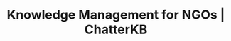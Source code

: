 ---
layout: solutions
permalink: /solutions/ngo

# SEO and metadata
title: "Knowledge Management for NGOs | ChatterKB"
description: "Transform your NGO's institutional knowledge into actionable workflows, grant reports, and program documentation without the manual overhead."

# Page content
hero:
  title: "Your NGO's Knowledge. Organized and Actionable."
  split_title:
    main: "Your NGO's Knowledge."
    highlight: "Organized and Actionable."
  description: "Transform program knowledge into automated workflows and living impact dashboards. Write grant requirements in plain English, get intelligent systems that learn from every program success."
  image: "/assets/images/marketing/hero-image.webp"
  primary_button:
    text: "Try ChatterKB Free"
    url: "https://app.chatterkb.com/auth/signup"
  secondary_button:
    text: "Schedule Demo"
    url: "https://calendar.google.com/calendar/u/0/appointments/schedules/AcZssZ0oYQ10osj27ugUfwOrSoV893uJ-kWPhIKNBhII5bTlwc3j6HdkEunH29TciGeOttFjfxqEn92O"

problems:
  section_title: "Common NGO Knowledge Challenges"
  items:
    - title: "Grant Reports That Drain Resources"
      description: "Your team spends weeks recreating impact stories and data that already exists. Every reporting cycle means less time for actual program work and community impact."
    - title: "Manual Program Tracking That Should Be Automated"
      description: "Your team follows complex program workflows manually because converting grant requirements into automated tracking systems requires technical expertise you don't have."
    - title: "Static Impact Reports in a Dynamic Mission Environment"
      description: "Impact dashboards and donor reports are outdated the moment you create them. You need living impact tracking that updates automatically as program data flows in."

solution:
  title: "From Scattered Knowledge to Intelligent Impact Automation"
  description: "ChatterKB captures your program expertise and converts it into automated workflows and dynamic impact dashboards. Describe grant requirements in plain English—get intelligent systems that execute and learn from program outcomes."
  image: "/assets/images/marketing/workflow-diagram.webp"
  steps:
    - title: "Capture & Convert Program Knowledge"
      description: "Upload grant documents, program reports, and impact data. Describe new program workflows in plain English—ChatterKB converts them into executable automation."
      image: "/assets/images/marketing/workflow-step1.webp"
      badges:
        - "Grant Workflow Automation"
        - "Program Tracking"
        - "Impact Measurement"
        - "Donor Reporting"
        - "Field Data Integration"
    - title: "Create Living Impact Dashboards"
      description: "Build dynamic dashboards that automatically update with program outcomes, impact metrics, and donor requirements. Real-time mission intelligence without manual reporting."
      image: "/assets/images/marketing/workflow-step2.webp"
      badges:
        - "Impact Metrics"
        - "Program Outcomes"
        - "Donor Dashboards"
        - "Community Data"
    - title: "Execute & Learn from Program Success"
      description: "Program workflows execute automatically and get smarter with each successful intervention. The system builds mission memory, improving program recommendations over time."
      image: "/assets/images/marketing/workflow-step3.webp"
      badges:
        - "Automated Program Execution"
        - "Impact Learning"
        - "Mission Intelligence"

features:
  tagline: "CAPTURE • AUTOMATE • AMPLIFY"
  title: "Built for Mission-Driven Organizations"
  items:
    - icon: "bi-file-earmark-text"
      title: "Prose-to-Program Automation"
      description: "Convert grant requirements into executable program workflows by describing them in plain English. No technical complexity—just write mission-driven processes."
      image: "/assets/images/marketing/feature-pin.webp"
    - icon: "bi-graph-up"
      title: "Living Impact Dashboards"
      description: "Create dynamic dashboards that automatically update with program outcomes, impact metrics, and donor requirements. Always current mission intelligence."
      image: "/assets/images/marketing/feature-docs.webp"
    - icon: "bi-people"
      title: "Memory-Centric Mission Intelligence"
      description: "System learns from every program success, community interaction, and impact measurement. Mission knowledge compounds over time, amplifying program effectiveness."
      image: "/assets/images/marketing/feature-sop.webp"
    - icon: "bi-clock"
      title: "Intelligent Grant Reporting"
      description: "Automated report generation that gets smarter with each funding cycle. Timeline execution tracks program progress without exposing technical complexity."
      image: "/assets/images/marketing/feature-team.webp"

branded_content:
  title: "Turn Mission Expertise Into Donor Engagement"
  description: "Create branded, public knowledge bases that showcase your program expertise while building donor trust. Position your NGO as the go-to authority in your cause area."
  image: "/assets/images/marketing/custom-branding.webp"
  features:
    - title: "Custom Mission Branding"
      description: "Add your organization's logo, colors, and custom CSS for complete brand control"
    - title: "Donor Trust & Engagement"
      description: "Build donor confidence through transparent impact stories and program insights"
    - title: "Cause Area Leadership"
      description: "Position your NGO as the expert authority in your mission field"
    - title: "Community Self-Service Hub"
      description: "Reduce support load with intelligent, branded program resources"

enterprise:
  title: "Enterprise-Grade Security Without the Enterprise Headaches"
  description: "Deploy ChatterKB on your infrastructure with complete data sovereignty, advanced RAG capabilities for program document intelligence, and zero-trust security architecture designed for mission-critical operations."

cta:
  title: "Ready to Amplify Your Impact?"
  description: "See how ChatterKB can help your NGO work smarter, preserve knowledge, and focus on what matters most with intelligent automation that learns from mission expertise."
  image: "/assets/images/marketing/product-screenshot.png"
  primary_button:
    text: "Try ChatterKB Free"
    url: "https://app.chatterkb.com/auth/signup"
  secondary_button:
    text: "Schedule Demo"
    url: "https://calendar.google.com/calendar/u/0/appointments/schedules/AcZssZ0oYQ10osj27ugUfwOrSoV893uJ-kWPhIKNBhII5bTlwc3j6HdkEunH29TciGeOttFjfxqEn92O"
--- 